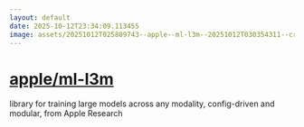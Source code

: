 ```yaml
---
layout: default
date: 2025-10-12T23:34:09.113455
image: assets/20251012T025809743--apple--ml-l3m--20251012T030354311--cropped.png
---
```


# [apple/ml-l3m](https://github.com/apple/ml-l3m)

library for training large models across any modality, config-driven and modular, from Apple Research
